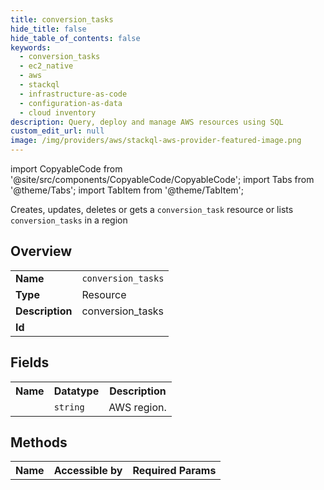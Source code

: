 ```yaml
---
title: conversion_tasks
hide_title: false
hide_table_of_contents: false
keywords:
  - conversion_tasks
  - ec2_native
  - aws
  - stackql
  - infrastructure-as-code
  - configuration-as-data
  - cloud inventory
description: Query, deploy and manage AWS resources using SQL
custom_edit_url: null
image: /img/providers/aws/stackql-aws-provider-featured-image.png
---
```


import CopyableCode from '@site/src/components/CopyableCode/CopyableCode';
import Tabs from '@theme/Tabs';
import TabItem from '@theme/TabItem';

Creates, updates, deletes or gets a <code>conversion_task</code> resource or lists <code>conversion_tasks</code> in a region

## Overview
<table><tbody>
<tr><td><b>Name</b></td><td><code>conversion_tasks</code></td></tr>
<tr><td><b>Type</b></td><td>Resource</td></tr>
<tr><td><b>Description</b></td><td>conversion_tasks</td></tr>
<tr><td><b>Id</b></td><td><CopyableCode code="aws.ec2_native.conversion_tasks" /></td></tr>
</tbody></table>

## Fields
<table><tbody><tr><th>Name</th><th>Datatype</th><th>Description</th></tr><tr><td><CopyableCode code="region" /></td><td><code>string</code></td><td>AWS region.</td></tr>
</tbody></table>

## Methods

<table><tbody>
  <tr>
    <th>Name</th>
    <th>Accessible by</th>
    <th>Required Params</th>
  </tr>
</tbody></table>






